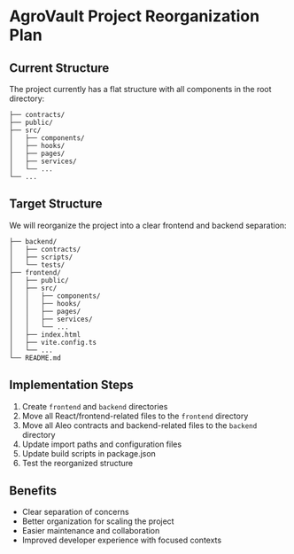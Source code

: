 # AgroVault Project Reorganization Plan

## Current Structure
The project currently has a flat structure with all components in the root directory:

```
├── contracts/
├── public/
├── src/
│   ├── components/
│   ├── hooks/
│   ├── pages/
│   ├── services/
│   └── ...
└── ...
```

## Target Structure
We will reorganize the project into a clear frontend and backend separation:

```
├── backend/
│   ├── contracts/
│   ├── scripts/
│   └── tests/
├── frontend/
│   ├── public/
│   ├── src/
│   │   ├── components/
│   │   ├── hooks/
│   │   ├── pages/
│   │   ├── services/
│   │   └── ...
│   ├── index.html
│   ├── vite.config.ts
│   └── ...
└── README.md
```

## Implementation Steps

1. Create `frontend` and `backend` directories
2. Move all React/frontend-related files to the `frontend` directory
3. Move all Aleo contracts and backend-related files to the `backend` directory
4. Update import paths and configuration files
5. Update build scripts in package.json
6. Test the reorganized structure

## Benefits

- Clear separation of concerns
- Better organization for scaling the project
- Easier maintenance and collaboration
- Improved developer experience with focused contexts